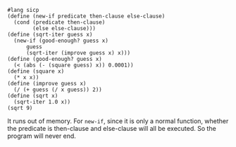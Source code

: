 ```racket
#lang sicp
(define (new-if predicate then-clause else-clause)
  (cond (predicate then-clause)
        (else else-clause)))
(define (sqrt-iter guess x)
  (new-if (good-enough? guess x)
      guess
      (sqrt-iter (improve guess x) x)))
(define (good-enough? guess x)
  (< (abs (- (square guess) x)) 0.0001))
(define (square x)
  (* x x))
(define (improve guess x)
  (/ (+ guess (/ x guess)) 2))
(define (sqrt x)
  (sqrt-iter 1.0 x))
(sqrt 9)
```

It runs out of memory. For `new-if`, since it is only a normal function, whether the predicate is then-clause and else-clause will all be executed. So the program will never end.